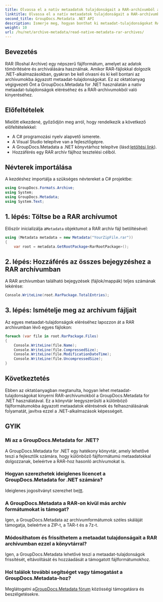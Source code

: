 ```yaml
---
title: Olvassa el a natív metaadatok tulajdonságait a RAR-archívumból a .NET-ben
linktitle: Olvassa el a natív metaadatok tulajdonságait a RAR-archívumból a .NET-ben
second_title: GroupDocs.Metadata .NET API
description: Ismerje meg, hogyan bonthat ki metaadat-tulajdonságokat RAR-archívumokból a GroupDocs.Metadata for .NET segítségével C#-ban. Fedezze fel a fájl részleteit könnyedén.
weight: 10
url: /hu/net/archive-metadata/read-native-metadata-rar-archives/
---
```

## Bevezetés
RAR (Roshal Archive) egy népszerű fájlformátum, amelyet az adatok tömörítésére és archiválására használnak. Amikor RAR-fájlokkal dolgozik .NET-alkalmazásokban, gyakran be kell olvasni és ki kell bontani az archívumokba ágyazott metaadat-tulajdonságokat. Ez az oktatóanyag végigvezeti Önt a GroupDocs.Metadata for .NET használatán a natív metaadat-tulajdonságok eléréséhez és a RAR-archívumokból való kinyeréséhez.
## Előfeltételek

Mielőtt elkezdené, győződjön meg arról, hogy rendelkezik a következő előfeltételekkel:
- A C# programozási nyelv alapvető ismerete.
- A Visual Studio telepítve van a fejlesztőgépre.
-  A GroupDocs.Metadata a .NET könyvtárhoz telepítve (lásd:[letöltési link](https://releases.groupdocs.com/metadata/net/)).
- Hozzáférés egy RAR archív fájlhoz tesztelési célból.

## Névterek importálása
A kezdéshez importálja a szükséges névtereket a C# projektbe:
```csharp
using GroupDocs.Formats.Archive;
using System;
using GroupDocs.Metadata;
using System.Text;
```

## 1. lépés: Töltse be a RAR archívumot
 Először inicializálja a`Metadata` objektumot a RAR archív fájl betöltésével:
```csharp
using (Metadata metadata = new Metadata("YourZipFile.rar"))
{
    var root = metadata.GetRootPackage<RarRootPackage>();
```
## 2. lépés: Hozzáférés az összes bejegyzéshez a RAR archívumban
A RAR archívumban található bejegyzések (fájlok/mappák) teljes számának lekérése:
```csharp
Console.WriteLine(root.RarPackage.TotalEntries);
```
## 3. lépés: Ismételje meg az archívum fájljait
Az egyes metaadat-tulajdonságok eléréséhez lapozzon át a RAR archívumban lévő egyes fájlokon:
```csharp
foreach (var file in root.RarPackage.Files)
{
    Console.WriteLine(file.Name);
    Console.WriteLine(file.CompressedSize);
    Console.WriteLine(file.ModificationDateTime);
    Console.WriteLine(file.UncompressedSize);
}
```

## Következtetés
Ebben az oktatóanyagban megtanulta, hogyan lehet metaadat-tulajdonságokat kinyerni RAR-archívumokból a GroupDocs.Metadata for .NET használatával. Ez a könyvtár leegyszerűsíti a különböző fájlformátumokba ágyazott metaadatok elérésének és felhasználásának folyamatát, javítva ezzel a .NET-alkalmazások képességeit.

## GYIK
### Mi az a GroupDocs.Metadata for .NET?
A GroupDocs.Metadata for .NET egy hatékony könyvtár, amely lehetővé teszi a fejlesztők számára, hogy különböző fájlformátumú metaadatokkal dolgozzanak, beleértve a RAR-hoz hasonló archívumokat is.
### Hogyan szerezhetek ideiglenes licencet a GroupDocs.Metadata for .NET számára?
 Ideiglenes jogosítványt szerezhet be[itt](https://purchase.groupdocs.com/temporary-license/).
### A GroupDocs.Metadata a RAR-on kívül más archív formátumokat is támogat?
Igen, a GroupDocs.Metadata az archívumformátumok széles skáláját támogatja, beleértve a ZIP-t, a TAR-t és a 7z-t.
### Módosíthatom és frissíthetem a metaadat tulajdonságait a RAR archívumban ezzel a könyvtárral?
Igen, a GroupDocs.Metadata lehetővé teszi a metaadat-tulajdonságok frissítését, eltávolítását és hozzáadását a támogatott fájlformátumokhoz.
### Hol találok további segítséget vagy támogatást a GroupDocs.Metadata-hoz?
 Meglátogatni a[GroupDocs.Metadata fórum](https://forum.groupdocs.com/c/metadata/14) közösségi támogatásra és beszélgetésekre.